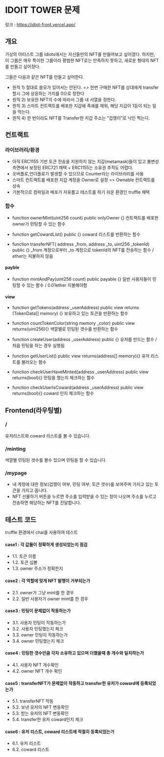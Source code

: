 # IDOIT TOWER 문제

링크 : https://idiot-front.vercel.app/

## 개요

가상의 아티스트 그룹 Idiots에서는 자신들만의 NFT를 만들어보고 싶어졌다. 하지만, 이 그룹은 매우 특이한 그룹이라 평범한 NFT로는 만족하지 못하고, 새로운 형태의 NFT를 만들고 싶어졌다.

그들은 다음과 같은 NFT를 만들고 싶어한다.

- 원칙 1) 절대로 쓸모가 있어서는 안된다. => 한번 구매한 NFT를 상대에게 transfer할시 그에 상응하는 가치를 0으로 정한다
- 원칙 2) 보유한 NFT의 수에 따라서 그룹 내 서열을 정한다.
- 원칙 3) 스마트 컨트랙트를 배포한 지갑에 족쇄를 채워, 해당 지갑이 1등이 되는 일을 막는다.
- 원칙 4) 한 번이라도 NFT를 Transfer한 지갑 주소는 “겁쟁이”로 낙인 찍는다.

## 컨트랙트

### 라이브러리/환경

- 아직 ERC1155 기반 토큰 전송을 지원하지 않는 지갑(metamask)들이 있고 불변성 측면에서 보장된 ERC721 채택 + ERC1155는 소유권 추적도 어렵다.
- 오버플로,언더플로가 발생할 수 있으므로 Counter라는 라이브러리를 사용
- 스마트 컨트랙트를 배포한 지갑 계정을 Owner로 설정 => Ownable 컨트랙트를 상속
- 기본적으로 컴파일과 배포가 자유롭고 테스트를 하기 쉬운 환경인 truffle 채택

### 함수

- function ownerMint(uint256 count) public onlyOwner {}
  컨트랙트를 배포한 owner가 민팅할 수 있는 함수

- function getCowardList() public {}
  coward 리스트를 반환하는 함수

- function transferNFT( address \_from, address \_to, uint256 \_tokenId) public {}
  \_from 계정으로부터 \_to 계정으로 tokenId의 NFT를 전송하는 함수 / ether는 지불하지 않음

#### payble

- function mintAndPay(uint256 count) public payable {}
  일반 사용자들이 민팅할 수 있는 함수 / 0.01ether 지불해야함

#### view

- function getTokens(address \_userAddress) public view returns (TokenData[] memory) {}
  보유하고 있는 토큰을 반환하는 함수

- function countTokenColor(string memory \_color) public view returns(uint256){}
  색깔별로 민팅된 갯수를 반환하는 함수

- function createUser(address \_userAddress) public {}
  유저를 만드는 함수 / 처음 민팅을 하는 경우 실행됨

- function getUserList() public view returns(address[] memory){}
  유저 리스트를 불러오는 함수

- function checkUserHaveMinted(address \_userAddress) public view returns(bool){}
  민팅을 했는지 체크하는 함수

- function checkUserIsCoward(address \_userAddress) public view returns(bool){}
  coward 인지 체크하는 함수

## Frontend(라우팅별)

### /

유저리스트와 coward 리스트를 볼 수 있습니다.

### /minting

색깔별 민팅된 갯수를 볼수 있으며 민팅을 할 수 있습니다.

### /mypage

- 내 계정에 대한 정보(겁쟁이 여부, 민팅 여부, 토큰 갯수)를 보여주며 가지고 있는 토큰을 가지고 옵니다.
- NFT 선물하기 버튼을 누르면 주소를 입력받을 수 있는 창이 나오며 주소를 누르고 전송하면 해당하는 NFT를 전달합니다.

## 테스트 코드

truffle 환경에서 chai를 사용하여 테스트

#### case1 : 각 값들이 정확하게 생성되었는지 점검

- 1.1. 토큰 이름
- 1.2. 토큰 심볼
- 1.3. owner 주소가 정확한지

#### case2 : 각 역할에 맞게 NFT 발행이 거부되는가

- 2.1. owner가 그냥 mint를 한 경우
- 2.2. 일반 사용자가 owner mint를 한 경우

#### case3 : 민팅이 문제없이 작동하는가

- 3.1. 사용자 민팅이 작동하는가
- 3.2. 사용자 민팅했는지 체크
- 3.3. owner 민팅이 작동하는가
- 3.4. owner 민팅했는지 체크

#### case4 : 민팅한 갯수만큼 각자 소유하고 있으며 더했을때 총 개수와 일치하는가

- 4.1. 사용자 NFT 개수확인
- 4.2. owner NFT 개수 확인

#### case5 : transferNFT가 문제없이 작동하고 transfer한 유저가 coward에 등록되었는가

- 5.1. transferNFT 작동
- 5.2. 보낸 유저의 NFT 변동확인
- 5.3. 받는 유저의 NFT 변동확인
- 5.4. transfer한 유저 coward인지 체크

#### case6 : 유저 리스트, coward 리스트에 적절히 등록되었는가

- 6.1. 유저 리스트
- 6.2. coward 리스트

